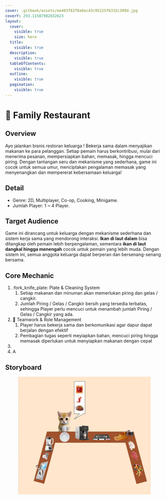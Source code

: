 ```yaml
---
cover: .gitbook/assets/ee403f82f8a6ec43c95225f6332c309d.jpg
coverY: 293.11587982832623
layout:
  cover:
    visible: true
    size: hero
  title:
    visible: true
  description:
    visible: true
  tableOfContents:
    visible: true
  outline:
    visible: true
  pagination:
    visible: true
---
```


# 🍲 Family Restaurant

## Overview

Ayo jalankan bisnis restoran keluarga ! Bekerja sama dalam menyajikan makanan ke para pelanggan. Setiap pemain harus berkontribusi, mulai dari menerima pesanan, mempersiapkan bahan, memasak, hingga mencuci piring. Dengan tantangan seru dan mekanisme yang sederhana, game ini cocok untuk semua umur, menciptakan pengalaman memasak yang menyenangkan dan mempererat kebersamaan keluarga!

## Detail

* Genre: 2D, Multiplayer, Co-op, Cooking, Minigame.
* Jumlah Player: 1 \~ 4 Player.

## Target Audience

Game ini dirancang untuk keluarga dengan mekanisme sederhana dan sistem kerja sama yang mendorong interaksi. **Ikan di laut dalam** bisa ditangkap oleh pemain lebih berpengalaman, sementara **ikan di laut dangkal hingga menengah** cocok untuk pemain yang lebih muda. Dengan sistem ini, semua anggota keluarga dapat berperan dan bersenang-senang bersama.

## Core Mechanic

1. :fork\_knife\_plate: Plate & Cleaning System
   1. Setiap makanan dan minuman akan memerlukan piring dan gelas / cangkir.
   2. Jumlah Piring  / Gelas / Cangkir bersih yang tersedia terbatas, sehingga Player perlu mencuci untuk menambah jumlah Piring / Gelas / Cangkir yang ada.
2. :handshake: Teamwork & Role Management
   1. Player harus bekerja sama dan berkomunikasi agar dapur dapat berjalan dengan efektif
   2. Pembagian tugas seperti meyiapkan bahan, mencuci piring hingga memasak diperlukan untuk menyiapkan makanan dengan cepat
3.
4. A

## Storyboard

<figure><img src=".gitbook/assets/image (2).png" alt=""><figcaption></figcaption></figure>
